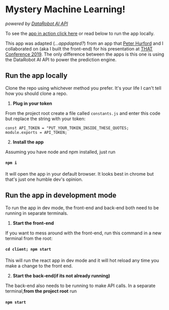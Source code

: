 # Mystery Machine Learning!

_powered by [DataRobot AI API](https://developers.datarobot.com)_

To see the [app in action click here](http://157.245.8.180:3489) or read below to run the app locally.

This app was adapted (_...appdapted?_) from an app that [Peter Hurford](https://github.com/peterhurford) and I collaborated on (aka I built the front-end) for his presentation at [THAT Conference 2019](https://github.com/peterhurford/mystery_machine_learning/blob/master/slides.pdf). The only difference between the apps is this one is using the DataRobot AI API to power the prediction engine.

## Run the app locally

Clone the repo using whichever method you prefer. It's your life I can't tell how you should clone a repo.

1. **Plug in your token**

From the project root create a file called `constants.js` and enter this code but replace the string with your token:

```
const API_TOKEN = "PUT_YOUR_TOKEN_INSIDE_THESE_QUOTES;
module.exports = API_TOKEN;
```

2. **Install the app**

Assuming you have node and npm installed, just run

#### `npm i`

It will open the app in your default browser. It looks best in chrome but that's just one humble dev's opinion.

## Run the app in development mode

To run the app in dev mode, the front-end and back-end both need to be running in separate terminals.

1. **Start the front-end**

If you want to mess around with the front-end, run this command in a new terminal from the root:

#### `cd client; npm start`

This will run the react app in dev mode and it will hot reload any time you make a change to the front end.

2. **Start the back-end(if its not already running)**

The back-end also needs to be running to make API calls. In a separate terminal,**from the project root** run

#### `npm start`
